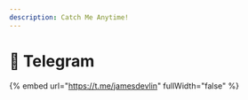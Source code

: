 ```yaml
---
description: Catch Me Anytime!
---
```


# 📨 Telegram

{% embed url="https://t.me/jamesdevlin" fullWidth="false" %}
